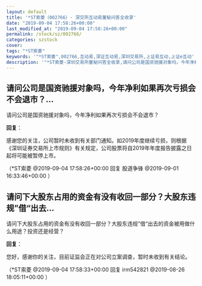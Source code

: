 ```yaml
---
layout: default
title: '*ST索菱（002766）- 深交所互动易董秘问答全收录'
date: "2019-09-04 17:58:26+00:00"
last_modified_at: "2019-09-04 17:58:26+00:00"
permalink: /stock/sz/002766/
categories: szstock
cover: 
tags: "*ST索菱"
keywords: '"*ST索菱",002766,互动易,深证互动易,深圳交易所,上证易互动,上证e互动'
description: '"*ST索菱-深圳交易所董秘问答全收录,请问公司是国资驰援对象吗，今年净利如果再次亏损会不会退市？"'
---
```


## 请问公司是国资驰援对象吗，今年净利如果再次亏损会不会退市？...

请问公司是国资驰援对象吗，今年净利如果再次亏损会不会退市？

**回复**：

感谢您的关注，公司暂时未收到有关部门通知。如2019年度继续亏损，则根据《深圳证券交易所上市规则》有关规定，公司股票将自2019年年度报告披露之日起将可能被暂停上市。 

（*ST索菱  @2019-09-04 17:58:26+00:00 回复 股道争锋  @2019-09-01 16:33:46+00:00 ）

## 请问下大股东占用的资金有没有收回一部分？大股东违规”借“出去...

请问下大股东占用的资金有没有收回一部分？大股东违规”借“出去的资金被用做什么用途？投资还是经营？

**回复**：

您好，感谢你的关注，目前证监会正在对公司立案调查，暂时未收到有关结论。 

（*ST索菱  @2019-09-04 17:58:33+00:00 回复 irm542821  @2019-08-26 18:05:11+00:00 ）

